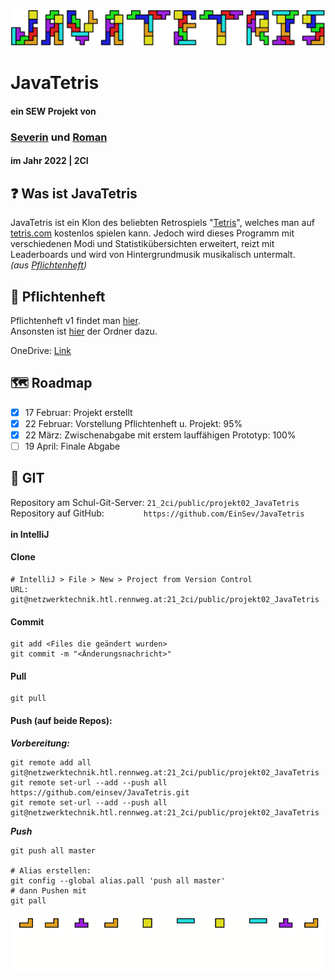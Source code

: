 <!-- README file mainly for GitHub -->

![JavaTetris Logo](src/main/resources/at/javatetris/project/icons/jt_logo.png)

# JavaTetris 
#### ein SEW Projekt von 
### [Severin](https://github.com/einsev) und [Roman](https://github.com/Ixpiria)
#### im Jahr 2022 | 2CI


## ❓ Was ist JavaTetris
JavaTetris ist ein Klon des beliebten Retrospiels "[Tetris](https://de.wikipedia.org/wiki/Tetris)",
welches man auf [tetris.com](https://tetris.com) kostenlos spielen kann. Jedoch wird dieses Programm mit verschiedenen
Modi und Statistikübersichten erweitert, reizt mit Leaderboards und wird von Hintergrundmusik musikalisch untermalt.<br>
*(aus [Pflichtenheft](#📔-Pflichtenheft))*


## 📔 Pflichtenheft
Pflichtenheft v1 findet man [hier](./Ressourcen/Pflichtenheft/JavaTetris_Pflichtenheft_v1.pdf). <br>
Ansonsten ist [hier](./Ressourcen/Pflichtenheft/) der Ordner dazu.

OneDrive: [Link](https://htl3r-my.sharepoint.com/:b:/g/personal/0212_htl_rennweg_at/EcUWClppGLpKqXtuq-EtV0cBfFmAxHpPJ83YAG8JLMawxA?e=5mcyBq)

## 🗺️ Roadmap
- [x] 17 Februar: Projekt erstellt
- [x] 22 Februar: Vorstellung Pflichtenheft u. Projekt: 95%
- [x] 22 März: Zwischenabgabe mit erstem lauffähigen Prototyp: 100%
- [ ] 19 April: Finale Abgabe

## 📄 GIT
Repository am Schul-Git-Server:&nbsp;`21_2ci/public/projekt02_JavaTetris` <br>
Repository auf GitHub: &nbsp; &nbsp; &nbsp; &nbsp; &nbsp; &nbsp; &nbsp; &nbsp;`https://github.com/EinSev/JavaTetris`
<br>
<br>
**in IntelliJ**
<br>
#### Clone
```
# IntelliJ > File > New > Project from Version Control
URL: git@netzwerktechnik.htl.rennweg.at:21_2ci/public/projekt02_JavaTetris
```

#### Commit
```
git add <Files die geändert wurden>
git commit -m "<Änderungsnachricht>"
```

#### Pull
```
git pull
```

#### Push (auf beide Repos): <br>
***Vorbereitung:***
```
git remote add all git@netzwerktechnik.htl.rennweg.at:21_2ci/public/projekt02_JavaTetris
git remote set-url --add --push all https://github.com/einsev/JavaTetris.git
git remote set-url --add --push all git@netzwerktechnik.htl.rennweg.at:21_2ci/public/projekt02_JavaTetris
```

***Push***
```
git push all master

# Alias erstellen:
git config --global alias.pall 'push all master'
# dann Pushen mit
git pall
```

![JavaTetris Logo](src/main/resources/at/javatetris/project/icons/jt_giflogo.gif)
